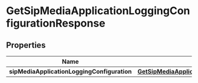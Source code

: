 

# GetSipMediaApplicationLoggingConfigurationResponse


## Properties

| Name | Type | Description | Notes |
|------------ | ------------- | ------------- | -------------|
|**sipMediaApplicationLoggingConfiguration** | [**GetSipMediaApplicationLoggingConfigurationResponseSipMediaApplicationLoggingConfiguration**](GetSipMediaApplicationLoggingConfigurationResponseSipMediaApplicationLoggingConfiguration.md) |  |  [optional] |



